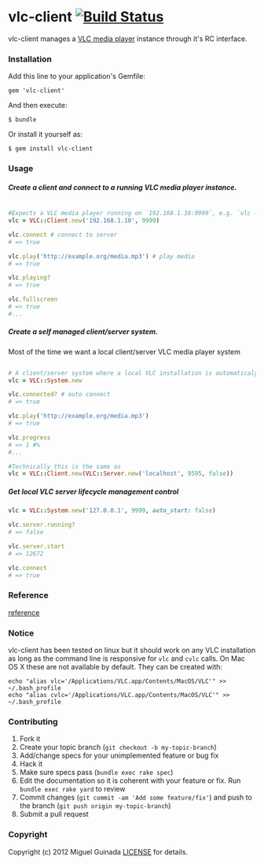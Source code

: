 # vlc-client [![Build Status](https://secure.travis-ci.org/mguinada/vlc-client.png?branch=master)](http://travis-ci.org/mguinada/vlc-client)

vlc-client manages a [VLC media player](http://www.videolan.org/vlc/) instance through it's RC interface.

### Installation

Add this line to your application's Gemfile:

    gem 'vlc-client'

And then execute:

    $ bundle

Or install it yourself as:

    $ gem install vlc-client

### Usage

##### Create a client and connect to a running VLC media player instance.

```ruby

#Expects a VLC media player running on `192.168.1.10:9999`, e.g. `vlc --extraintf rc --rc-host 192.168.1.10:9999`
vlc = VLC::Client.new('192.168.1.10', 9999)

vlc.connect # connect to server
# => true

vlc.play('http://example.org/media.mp3') # play media
# => true

vlc.playing?
# => true

vlc.fullscreen
# => true
#...

```

##### Create a self managed client/server system.
Most of the time we want a local client/server VLC media player system


```ruby

# A client/server system where a local VLC installation is automaticaly managed
vlc = VLC::System.new

vlc.connected? # auto connect
# => true

vlc.play('http://example.org/media.mp3')
# => true

vlc.progress
# => 1 #%
#...

#Technically this is the same as
vlc = VLC::Client.new(VLC::Server.new('localhost', 9595, false))
```

##### Get local VLC server lifecycle management control

```ruby
vlc = VLC::System.new('127.0.0.1', 9999, auto_start: false)

vlc.server.running?
# => false

vlc.server.start
# => 12672

vlc.connect
# => true
```

### Reference

[reference](http://rdoc.info/github/mguinada/vlc-client)

### Notice

vlc-client has been tested on linux but it should work on any VLC installation as long as the command line is responsive for `vlc` and `cvlc` calls. On Mac OS X these are not available by default. They can be created with:

```
echo "alias vlc='/Applications/VLC.app/Contents/MacOS/VLC'" >> ~/.bash_profile
echo "alias cvlc='/Applications/VLC.app/Contents/MacOS/VLC'" >> ~/.bash_profile
```

### Contributing

1. Fork it
2. Create your topic branch (`git checkout -b my-topic-branch`)
3. Add/change specs for your unimplemented feature or bug fix
4. Hack it
5. Make sure specs pass (`bundle exec rake spec`)
6. Edit the documentation so it is coherent with your feature or fix. Run `bundle exec rake yard` to review
7. Commit changes (`git commit -am 'Add some feature/fix'`) and push to the branch (`git push origin my-topic-branch`)
8. Submit a pull request

### Copyright

Copyright (c) 2012 Miguel Guinada
[LICENSE][] for details.

[license]: https://github.com/mguinada/vlc-client/blob/master/LICENSE